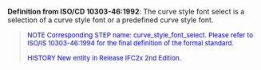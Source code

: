 ﻿**Definition from ISO/CD 10303-46:1992**: The curve style font select is a selection of a curve style font or a predefined curve style font.

> <font color="#0000FF" size="-1"> NOTE Corresponding STEP name:
		  curve_style_font_select. Please refer to ISO/IS 10303-46:1994 for the final
		  definition of the formal standard. </font>
> 
> <font size="-1"><font color="#0000FF">HISTORY New entity in Release
		  IFC2x 2nd Edition.</font> </font>
>
